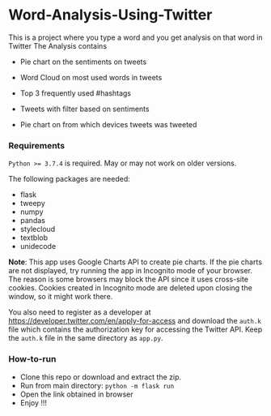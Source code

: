 # Word-Analysis-Using-Twitter
This is a project where you type a word and you get analysis on that word in Twitter 
The Analysis contains 

+ Pie chart on the sentiments on tweets

+ Word Cloud on most used words in tweets

+ Top 3 frequently used #hashtags

+ Tweets with filter based on sentiments 

+ Pie chart on from which devices tweets was tweeted 

### Requirements

`Python >= 3.7.4` is required. May or may not work on older versions.

The following packages are needed:

+ flask
+ tweepy
+ numpy
+ pandas
+ stylecloud
+ textblob
+ unidecode

**Note**:
This app uses Google Charts API to create pie charts. If the pie charts are not displayed, try running the app in Incognito mode of your browser. The reason is some browsers may block the API since it uses cross-site cookies. Cookies created in Incognito mode are deleted upon closing the window, so it might work there.

You also need to register as a developer at https://developer.twitter.com/en/apply-for-access and download the `auth.k` file which contains the authorization key for accessing the Twitter API. Keep the `auth.k` file in the same directory as `app.py`. 

### How-to-run

+ Clone this repo or download and extract the zip.
+ Run from main directory: `python -m flask run`
+ Open the link obtained in browser
+ Enjoy !!!
